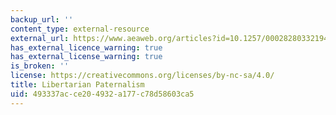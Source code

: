 ```yaml
---
backup_url: ''
content_type: external-resource
external_url: https://www.aeaweb.org/articles?id=10.1257/000282803321947001
has_external_licence_warning: true
has_external_license_warning: true
is_broken: ''
license: https://creativecommons.org/licenses/by-nc-sa/4.0/
title: Libertarian Paternalism
uid: 493337ac-ce20-4932-a177-c78d58603ca5
---
```

